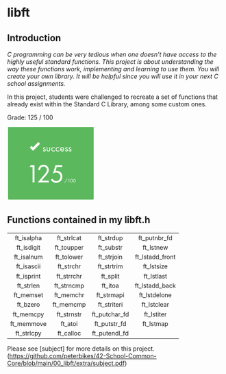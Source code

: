 # libft

## Introduction

*C programming can be very tedious when one doesn’t have access to the highly useful
standard functions. This project is about understanding the way these functions work,
implementing and learning to use them. You will create your own library. It will be
helpful since you will use it in your next C school assignments.*

In this project, students were challenged to recreate a set of functions that already exist within the Standard C Library, among some custom ones.

Grade: 125 / 100

![grade](https://github.com/peterbikes/42-School-Common-Core/blob/main/00_libft/extra/grade.jpg)

## Functions contained in my libft.h

|  |  |  |  |
|:---:|:---:|:---:|:---:|
| ft_isalpha | ft_strlcat | ft_strdup | ft_putnbr_fd |
| ft_isdigit | ft_toupper | ft_substr | ft_lstnew |
| ft_isalnum | ft_tolower | ft_strjoin | ft_lstadd_front |
| ft_isascii | ft_strchr | ft_strtrim | ft_lstsize |
| ft_isprint | ft_strrchr | ft_split | ft_lstlast |
| ft_strlen | ft_strncmp | ft_itoa | ft_lstadd_back |
| ft_memset | ft_memchr | ft_strmapi | ft_lstdelone |
| ft_bzero | ft_memcmp | ft_striteri | ft_lstclear |
| ft_memcpy | ft_strnstr | ft_putchar_fd | ft_lstiter |
| ft_memmove | ft_atoi | ft_putstr_fd | ft_lstmap |
| ft_strlcpy | ft_calloc | ft_putendl_fd |  |

Please see [subject] for more details on this project.(https://github.com/peterbikes/42-School-Common-Core/blob/main/00_libft/extra/subject.pdf)